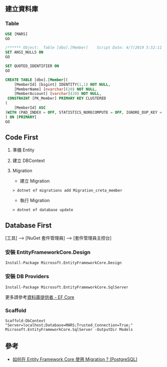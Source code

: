 ## 建立資料庫

### Table

```sql
USE [MARS]
GO

/****** Object:  Table [dbo].[Member]    Script Date: 4/7/2019 5:52:11 PM ******/
SET ANSI_NULLS ON
GO

SET QUOTED_IDENTIFIER ON
GO

CREATE TABLE [dbo].[Member](
	[MemberId] [bigint] IDENTITY(1,1) NOT NULL,
	[MemberName] [nvarchar](20) NOT NULL,
	[MemberAccount] [varchar](20) NOT NULL,
 CONSTRAINT [PK_Member] PRIMARY KEY CLUSTERED 
(
	[MemberId] ASC
)WITH (PAD_INDEX = OFF, STATISTICS_NORECOMPUTE = OFF, IGNORE_DUP_KEY = OFF, ALLOW_ROW_LOCKS = ON, ALLOW_PAGE_LOCKS = ON) ON [PRIMARY]
) ON [PRIMARY]
GO

```

## Code First

1. 準備 Entity
2. 建立 DBContext
3. Migration
   - 建立 Migration   
    ```shell
    > dotnet ef migrations add Migration_creta_member
    ```

   - 執行 Migration
    ```shell
    > dotnet ef database update
    ```

## Database First

[工具] –> [NuGet 套件管理員] –> [套件管理員主控台]

### 安裝 EntityFrameworkCore.Design

```shell
Install-Package Microsoft.EntityFrameworkCore.Design
```

### 安裝 DB Providers

```shell
Install-Package Microsoft.EntityFrameworkCore.SqlServer
```

更多請參考[資料庫提供者 - EF Core](https://docs.microsoft.com/zh-tw/ef/core/providers/index)

### Scaffold

```shell
Scaffold-DbContext "Server=localhost;Database=MARS;Trusted_Connection=True;" Microsoft.EntityFrameworkCore.SqlServer -OutputDir Models
```



## 參考
- [如何在 Entity Framework Core 使用 Migration ? (PostgreSQL)](https://oomusou.io/efcore/migration/)